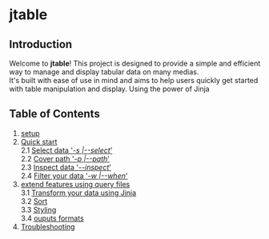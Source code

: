 # jtable

## Introduction
Welcome to **jtable**! This project is designed to provide a simple and efficient way to manage and display tabular data on many medias.  
It's built with ease of use in mind and aims to help users quickly get started with table manipulation and display.
Using the power of Jinja


## Table of Contents
1. [setup]()  
2. [Quick start](#Select)  
    2.1 [Select data  '*-s |--select*'](#Select)  
    2.2 [Cover path '*-p |--path*'](#Select)  
    2.3 [Inspect data '*--inspect*'](#Select)  
    2.4 [Filter your data '*-w |--when*'](#installation) 
3. [extend features using query files]()  
    3.1 [Transform your data using Jinja](#quick-start)  
    3.2 [Sort](#features)  
    3.3 [Styling](#troubleshooting)  
    3.4 [ouputs formats](#license)  
4. [Troubleshooting]()